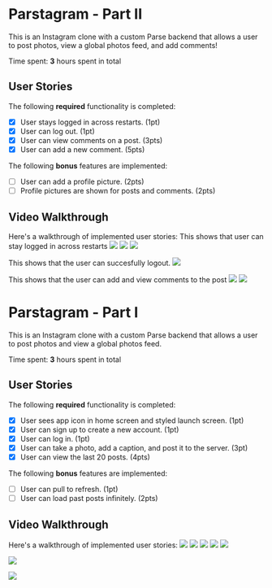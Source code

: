 # Parstagram - Part II

This is an Instagram clone with a custom Parse backend that allows a user to post photos, view a global photos feed, and add comments!

Time spent: **3** hours spent in total

## User Stories

The following **required** functionality is completed:

- [x] User stays logged in across restarts. (1pt)
- [x] User can log out. (1pt)
- [x] User can view comments on a post. (3pts)
- [x] User can add a new comment. (5pts)

The following **bonus** features are implemented:

- [ ] User can add a profile picture. (2pts)
- [ ] Profile pictures are shown for posts and comments. (2pts)

## Video Walkthrough

Here's a walkthrough of implemented user stories:
This shows that user can stay logged in across restarts
![](https://i.imgur.com/4ALnvUM.gif)
![](https://i.imgur.com/fFc55ii.gif)
![](https://i.imgur.com/0tbtlsx.gif)


This shows that the user can succesfully logout.
![](https://i.imgur.com/zT9k1Q2.gif)

This shows that the user can add and view comments to the post
![](https://i.imgur.com/Ci2IWSQ.gif)
![](https://i.imgur.com/RUJSovO.gif)





# Parstagram - Part I

This is an Instagram clone with a custom Parse backend that allows a user to post photos and view a global photos feed.

Time spent: **3** hours spent in total

## User Stories

The following **required** functionality is completed:

- [x] User sees app icon in home screen and styled launch screen. (1pt)
- [x] User can sign up to create a new account. (1pt)
- [x] User can log in. (1pt)
- [x] User can take a photo, add a caption, and post it to the server. (3pt)
- [x] User can view the last 20 posts. (4pts)

The following **bonus** features are implemented:

- [ ] User can pull to refresh. (1pt)
- [ ] User can load past posts infinitely. (2pts)

## Video Walkthrough

Here's a walkthrough of implemented user stories:
![](https://i.imgur.com/ptgbVXM.gif)
![](https://i.imgur.com/fScIPHC.gif)
![](https://i.imgur.com/416BnP8.gif)
![](https://i.imgur.com/Rl53Iy7.gif)
![](https://i.imgur.com/VUE2HSM.gif)







![](https://i.imgur.com/NSMQ2g5.gif)


![](https://i.imgur.com/9OPH9tg.gif)

